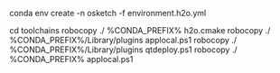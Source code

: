 conda env create -n osketch -f environment.h2o.yml

cd toolchains
robocopy ./ %CONDA_PREFIX% h2o.cmake
robocopy ./ %CONDA_PREFIX%/Library/plugins applocal.ps1
robocopy ./ %CONDA_PREFIX%/Library/plugins qtdeploy.ps1
robocopy ./ %CONDA_PREFIX% applocal.ps1

